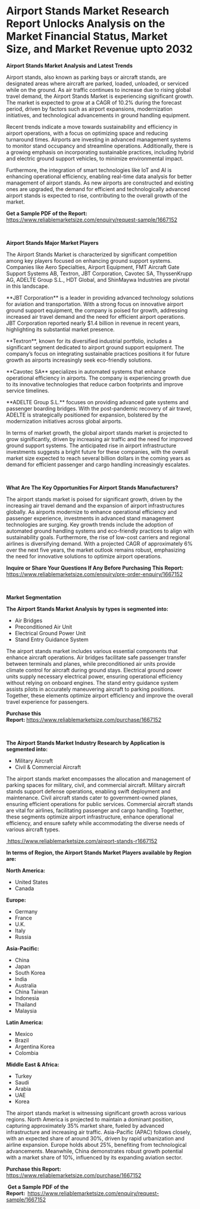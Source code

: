 <p><h1>Airport Stands Market Research Report Unlocks Analysis on the Market Financial Status, Market Size, and Market Revenue upto 2032</h1></p><p><strong>Airport Stands Market Analysis and Latest Trends</strong></p>
<p><p>Airport stands, also known as parking bays or aircraft stands, are designated areas where aircraft are parked, loaded, unloaded, or serviced while on the ground. As air traffic continues to increase due to rising global travel demand, the Airport Stands Market is experiencing significant growth. The market is expected to grow at a CAGR of 10.2% during the forecast period, driven by factors such as airport expansions, modernization initiatives, and technological advancements in ground handling equipment.</p><p>Recent trends indicate a move towards sustainability and efficiency in airport operations, with a focus on optimizing space and reducing turnaround times. Airports are investing in advanced management systems to monitor stand occupancy and streamline operations. Additionally, there is a growing emphasis on incorporating sustainable practices, including hybrid and electric ground support vehicles, to minimize environmental impact. </p><p>Furthermore, the integration of smart technologies like IoT and AI is enhancing operational efficiency, enabling real-time data analysis for better management of airport stands. As new airports are constructed and existing ones are upgraded, the demand for efficient and technologically advanced airport stands is expected to rise, contributing to the overall growth of the market.</p></p>
<p><strong>Get a Sample PDF of the Report:&nbsp;</strong> <a href="https://www.reliablemarketsize.com/enquiry/request-sample/1667152?utm_campaign=3267&utm_medium=2&utm_source=Github&utm_content=ia&utm_term=17042025&utm_id=airport-stands">https://www.reliablemarketsize.com/enquiry/request-sample/1667152</a></p>
<p>&nbsp;</p>
<p><strong>Airport Stands Major Market Players</strong></p>
<p><p>The Airport Stands Market is characterized by significant competition among key players focused on enhancing ground support systems. Companies like Aero Specialties, Airport Equipment, FMT Aircraft Gate Support Systems AB, Textron, JBT Corporation, Cavotec SA, ThyssenKrupp AG, ADELTE Group S.L., HDT Global, and ShinMaywa Industries are pivotal in this landscape.</p><p>**JBT Corporation** is a leader in providing advanced technology solutions for aviation and transportation. With a strong focus on innovative airport ground support equipment, the company is poised for growth, addressing increased air travel demand and the need for efficient airport operations. JBT Corporation reported nearly $1.4 billion in revenue in recent years, highlighting its substantial market presence.</p><p>**Textron**, known for its diversified industrial portfolio, includes a significant segment dedicated to airport ground support equipment. The company’s focus on integrating sustainable practices positions it for future growth as airports increasingly seek eco-friendly solutions.</p><p>**Cavotec SA** specializes in automated systems that enhance operational efficiency in airports. The company is experiencing growth due to its innovative technologies that reduce carbon footprints and improve service timelines.</p><p>**ADELTE Group S.L.** focuses on providing advanced gate systems and passenger boarding bridges. With the post-pandemic recovery of air travel, ADELTE is strategically positioned for expansion, bolstered by the modernization initiatives across global airports.</p><p>In terms of market growth, the global airport stands market is projected to grow significantly, driven by increasing air traffic and the need for improved ground support systems. The anticipated rise in airport infrastructure investments suggests a bright future for these companies, with the overall market size expected to reach several billion dollars in the coming years as demand for efficient passenger and cargo handling increasingly escalates.</p></p>
<p>&nbsp;</p>
<p><strong>What Are The Key Opportunities For Airport Stands Manufacturers?</strong></p>
<p><p>The airport stands market is poised for significant growth, driven by the increasing air travel demand and the expansion of airport infrastructures globally. As airports modernize to enhance operational efficiency and passenger experience, investments in advanced stand management technologies are surging. Key growth trends include the adoption of automated ground handling systems and eco-friendly practices to align with sustainability goals. Furthermore, the rise of low-cost carriers and regional airlines is diversifying demand. With a projected CAGR of approximately 6% over the next five years, the market outlook remains robust, emphasizing the need for innovative solutions to optimize airport operations.</p></p>
<p><strong>Inquire or Share Your Questions If Any Before Purchasing This Report:</strong> <a href="https://www.reliablemarketsize.com/enquiry/pre-order-enquiry/1667152?utm_campaign=3267&utm_medium=2&utm_source=Github&utm_content=ia&utm_term=17042025&utm_id=airport-stands">https://www.reliablemarketsize.com/enquiry/pre-order-enquiry/1667152</a></p>
<p>&nbsp;</p>
<p><strong>Market Segmentation</strong></p>
<p><strong>The Airport Stands Market Analysis by types is segmented into:</strong></p>
<p><ul><li>Air Bridges</li><li>Preconditioned Air Unit</li><li>Electrical Ground Power Unit</li><li>Stand Entry Guidance System</li></ul></p>
<p><p>The airport stands market includes various essential components that enhance aircraft operations. Air bridges facilitate safe passenger transfer between terminals and planes, while preconditioned air units provide climate control for aircraft during ground stays. Electrical ground power units supply necessary electrical power, ensuring operational efficiency without relying on onboard engines. The stand entry guidance system assists pilots in accurately maneuvering aircraft to parking positions. Together, these elements optimize airport efficiency and improve the overall travel experience for passengers.</p></p>
<p><strong>Purchase this Report:&nbsp;</strong><a href="https://www.reliablemarketsize.com/purchase/1667152?utm_campaign=3267&utm_medium=2&utm_source=Github&utm_content=ia&utm_term=17042025&utm_id=airport-stands">https://www.reliablemarketsize.com/purchase/1667152</a></p>
<p>&nbsp;</p>
<p><strong>The Airport Stands Market Industry Research by Application is segmented into:</strong></p>
<p><ul><li>Military Aircraft</li><li>Civil & Commercial Aircraft</li></ul></p>
<p><p>The airport stands market encompasses the allocation and management of parking spaces for military, civil, and commercial aircraft. Military aircraft stands support defense operations, enabling swift deployment and maintenance. Civil aircraft stands cater to government-owned planes, ensuring efficient operations for public services. Commercial aircraft stands are vital for airlines, facilitating passenger and cargo handling. Together, these segments optimize airport infrastructure, enhance operational efficiency, and ensure safety while accommodating the diverse needs of various aircraft types.</p></p>
<p><a href="https://www.reliablemarketsize.com/airport-stands-r1667152?utm_campaign=3267&utm_medium=2&utm_source=Github&utm_content=ia&utm_term=17042025&utm_id=airport-stands">&nbsp;https://www.reliablemarketsize.com/airport-stands-r1667152</a></p>
<p><strong>In terms of Region, the Airport Stands Market Players available by Region are:</strong></p>
<p>
    <p> <strong> North America: </strong>
        <ul>
            <li>United States</li>
            <li>Canada</li>
        </ul>
        </p> 
    <p> <strong> Europe: </strong>
        <ul>
            <li>Germany</li>
            <li>France</li>
            <li>U.K.</li>
            <li>Italy</li>
            <li>Russia</li>
        </ul>
        </p> 
    <p> <strong> Asia-Pacific: </strong>
        <ul>
            <li>China</li>
            <li>Japan</li>
            <li>South Korea</li>
            <li>India</li>
            <li>Australia</li>
            <li>China Taiwan</li>
            <li>Indonesia</li>
            <li>Thailand</li>
            <li>Malaysia</li>
        </ul>
        </p> 
    <p> <strong> Latin America: </strong>
        <ul>
            <li>Mexico</li>
            <li>Brazil</li>
            <li>Argentina Korea</li>
            <li>Colombia</li>
        </ul>
        </p> 
    <p> <strong> Middle East & Africa: </strong>
        <ul>
            <li>Turkey</li>
            <li>Saudi</li>
            <li>Arabia</li>
            <li>UAE</li>
            <li>Korea</li>
        </ul>
    </p>
    </p>
<p><p>The airport stands market is witnessing significant growth across various regions. North America is projected to maintain a dominant position, capturing approximately 35% market share, fueled by advanced infrastructure and increasing air traffic. Asia-Pacific (APAC) follows closely, with an expected share of around 30%, driven by rapid urbanization and airline expansion. Europe holds about 25%, benefiting from technological advancements. Meanwhile, China demonstrates robust growth potential with a market share of 10%, influenced by its expanding aviation sector.</p></p>
<p><strong>Purchase this Report: </strong><a href="https://www.reliablemarketsize.com/purchase/1667152?utm_campaign=3267&utm_medium=2&utm_source=Github&utm_content=ia&utm_term=17042025&utm_id=airport-stands">https://www.reliablemarketsize.com/purchase/1667152</a></p>
<p>&nbsp;<strong>Get a Sample PDF of the Report:&nbsp;&nbsp;</strong><a href="https://www.reliablemarketsize.com/enquiry/request-sample/1667152?utm_campaign=3267&utm_medium=2&utm_source=Github&utm_content=ia&utm_term=17042025&utm_id=airport-stands">https://www.reliablemarketsize.com/enquiry/request-sample/1667152</a></p>
<p><strong></strong></p>
<p><p></p><p></p><p></p></p>